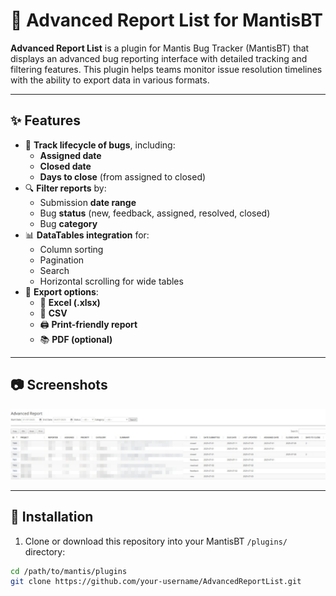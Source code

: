 # 🐞 Advanced Report List for MantisBT

**Advanced Report List** is a plugin for Mantis Bug Tracker (MantisBT) that displays an advanced bug reporting interface with detailed tracking and filtering features. This plugin helps teams monitor issue resolution timelines with the ability to export data in various formats.

---

## ✨ Features

- 📅 **Track lifecycle of bugs**, including:
  - **Assigned date**
  - **Closed date**
  - **Days to close** (from assigned to closed)
- 🔍 **Filter reports** by:
  - Submission **date range**
  - Bug **status** (new, feedback, assigned, resolved, closed)
  - Bug **category**
- 📊 **DataTables integration** for:
  - Column sorting
  - Pagination
  - Search
  - Horizontal scrolling for wide tables
- 📁 **Export options**:
  - 🧾 **Excel (.xlsx)**
  - 📄 **CSV**
  - 🖨️ **Print-friendly report**
  - 📚 **PDF (optional)**

---

## 📷 Screenshots

![Example Screenshot](advancedlistformantis.png)

---

## 🔧 Installation

1. Clone or download this repository into your MantisBT `/plugins/` directory:

```bash
cd /path/to/mantis/plugins
git clone https://github.com/your-username/AdvancedReportList.git
